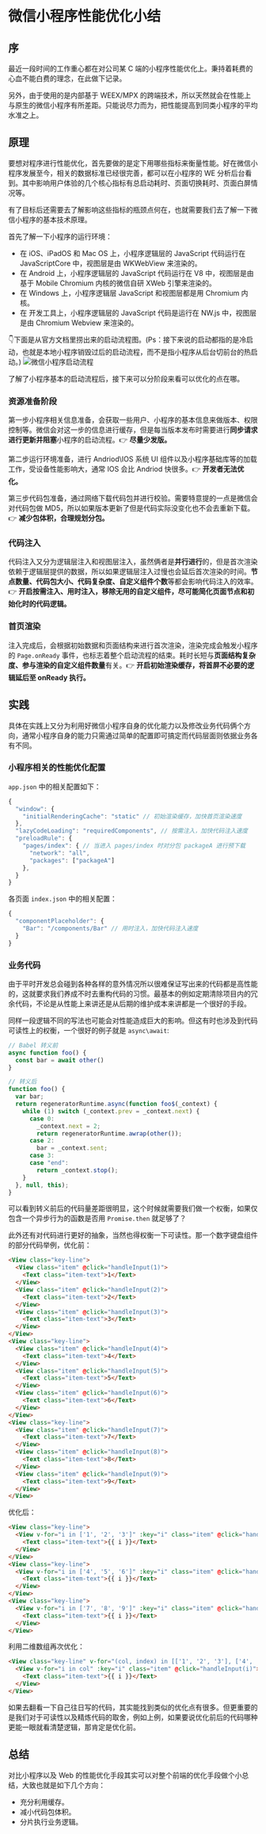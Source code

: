 # 微信小程序性能优化小结

## 序
最近一段时间的工作重心都在对公司某 C 端的小程序性能优化上。秉持着耗费的心血不能白费的理念，在此做下记录。  

另外，由于使用的是内部基于 WEEX/MPX 的跨端技术，所以天然就会在性能上与原生的微信小程序有所差距。只能说尽力而为，把性能提高到同类小程序的平均水准之上。

## 原理
要想对程序进行性能优化，首先要做的是定下用哪些指标来衡量性能。好在微信小程序发展至今，相关的数据标准已经很完善，都可以在小程序的 WE 分析后台看到。其中影响用户体验的几个核心指标有总启动耗时、页面切换耗时、页面白屏情况等。  

有了目标后还需要去了解影响这些指标的瓶颈点何在，也就需要我们去了解一下微信小程序的基本技术原理。  

首先了解一下小程序的运行环境：
* 在 iOS、iPadOS 和 Mac OS 上，小程序逻辑层的 JavaScript 代码运行在 JavaScriptCore 中，视图层是由 WKWebView 来渲染的。
* 在 Android 上，小程序逻辑层的 JavaScript 代码运行在 V8 中，视图层是由基于 Mobile Chromium 内核的微信自研 XWeb 引擎来渲染的。
* 在 Windows 上，小程序逻辑层 JavaScript 和视图层都是用 Chromium 内核。
* 在 开发工具上，小程序逻辑层的 JavaScript 代码是运行在 NW.js 中，视图层是由 Chromium Webview 来渲染的。

👇下面是从官方文档里捞出来的启动流程图。(Ps：接下来说的启动都指的是冷启动，也就是本地小程序销毁过后的启动流程，而不是指小程序从后台切前台的热启动。)
![微信小程序启动流程](https://res.wx.qq.com/wxdoc/dist/assets/img/launch-1.0a7b0904.svg)

了解了小程序基本的启动流程后，接下来可以分阶段来看可以优化的点在哪。

### 资源准备阶段
第一步小程序相关信息准备，会获取一些用户、小程序的基本信息来做版本、权限控制等。微信会对这一步的信息进行缓存，但是每当版本发布时需要进行**同步请求进行更新并阻塞**小程序的启动流程。👉 **尽量少发版。** 

第二步运行环境准备，进行 Andriod\IOS 系统 UI 组件以及小程序基础库等的加载工作，受设备性能影响大，通常 IOS 会比 Andriod 快很多。👉 **开发者无法优化。**  

第三步代码包准备，通过网络下载代码包并进行校验。需要特意提的一点是微信会对代码包做 MD5，所以如果版本更新了但是代码实际没变化也不会去重新下载。👉 **减少包体积，合理规划分包。**  

### 代码注入
代码注入又分为逻辑层注入和视图层注入，虽然俩者是**并行进行**的，但是首次渲染依赖于逻辑层提供的数据，所以如果逻辑层注入过慢也会延后首次渲染的时间。**节点数量、代码包大小、代码复杂度、自定义组件个数**等都会影响代码注入的效率。👉 **开启按需注入、用时注入，移除无用的自定义组件，尽可能简化页面节点和初始化时的代码逻辑。**  

### 首页渲染
注入完成后，会根据初始数据和页面结构来进行首次渲染，渲染完成会触发小程序的 `Page.onReady` 事件，也标志着整个启动流程的结束。耗时长短与**页面结构复杂度、参与渲染的自定义组件数量**有关。👉 **开启初始渲染缓存，将首屏不必要的逻辑延后至 onReady 执行。**  

## 实践
具体在实践上又分为利用好微信小程序自身的优化能力以及修改业务代码俩个方向，通常小程序自身的能力只需通过简单的配置即可搞定而代码层面则依据业务各有不同。

### 小程序相关的性能优化配置
`app.json` 中的相关配置如下：
```js
{
  "window": {
    "initialRenderingCache": "static" // 初始渲染缓存，加快首页渲染速度
  },
  "lazyCodeLoading": "requiredComponents", // 按需注入，加快代码注入速度
  "preloadRule": {
    "pages/index": { // 当进入 pages/index 时对分包 packageA 进行预下载
      "network": "all",
      "packages": ["packageA"]
    },
  }
}
```
各页面 `index.json` 中的相关配置：
```js
{
  "componentPlaceholder": {
    "Bar": "/components/Bar" // 用时注入，加快代码注入速度
  } 
}
```

### 业务代码
由于平时开发总会碰到各种各样的意外情况所以很难保证写出来的代码都是高性能的，这就要求我们养成不时去重构代码的习惯。最基本的例如定期清除项目内的冗余代码，不论是从性能上来讲还是从后期的维护成本来讲都是一个很好的手段。  

同样一段逻辑不同的写法也可能会对性能造成巨大的影响。但这有时也涉及到代码可读性上的权衡，一个很好的例子就是 `async\await`:
```js
// Babel 转义前
async function foo() {
  const bar = await other()
}

// 转义后
function foo() {
  var bar;
  return regeneratorRuntime.async(function foo$(_context) {
    while (1) switch (_context.prev = _context.next) {
      case 0:
        _context.next = 2;
        return regeneratorRuntime.awrap(other());
      case 2:
        bar = _context.sent;
      case 3:
      case "end":
        return _context.stop();
    }
  }, null, this);
}
```
可以看到转义前后的代码量差距很明显，这个时候就需要我们做一个权衡，如果仅包含一个异步行为的函数是否用 `Promise.then` 就足够了？  

此外还有对代码进行更好的抽象，当然也得权衡一下可读性。那一个数字键盘组件的部分代码举例，优化前：
```html
<View class="key-line">
  <View class="item" @click="handleInput(1)">
    <Text class="item-text">1</Text>
  </View>
  <View class="item" @click="handleInput(2)">
    <Text class="item-text">2</Text>
  </View>
  <View class="item" @click="handleInput(3)">
    <Text class="item-text">3</Text>
  </View>
</View>
<View class="key-line">
  <View class="item" @click="handleInput(4)">
    <Text class="item-text">4</Text>
  </View>
  <View class="item" @click="handleInput(5)">
    <Text class="item-text">5</Text>
  </View>
  <View class="item" @click="handleInput(6)">
    <Text class="item-text">6</Text>
  </View>
</View>
<View class="key-line">
  <View class="item" @click="handleInput(7)">
    <Text class="item-text">7</Text>
  </View>
  <View class="item" @click="handleInput(8)">
    <Text class="item-text">8</Text>
  </View>
  <View class="item" @click="handleInput(9)">
    <Text class="item-text">9</Text>
  </View>
</View>
```
优化后：
```html
<View class="key-line">
  <View v-for="i in ['1', '2', '3']" :key="i" class="item" @click="handleInput(i)">
    <Text class="item-text">{{ i }}</Text>
  </View>
</View>
<View class="key-line">
  <View v-for="i in ['4', '5', '6']" :key="i" class="item" @click="handleInput(i)">
    <Text class="item-text">{{ i }}</Text>
  </View>
</View>
<View class="key-line">
  <View v-for="i in ['7', '8', '9']" :key="i" class="item" @click="handleInput(i)">
    <Text class="item-text">{{ i }}</Text>
  </View>
</View>
```
利用二维数组再次优化：
```html
<View class="key-line" v-for="(col, index) in [['1', '2', '3'], ['4', '5', '6'], ['7', '8', '9']]" :key="index">
  <View v-for="i in col" :key="i" class="item" @click="handleInput(i)">
    <Text class="item-text">{{ i }}</Text>
  </View>
</View>
```

如果去翻看一下自己往日写的代码，其实能找到类似的优化点有很多。但更重要的是我们对于可读性以及精炼代码的取舍，例如上例，如果要说优化前后的代码哪种更能一眼就看清楚逻辑，那肯定是优化前。

## 总结
对比小程序以及 Web 的性能优化手段其实可以对整个前端的优化手段做个小总结，大致也就是如下几个方向：
* 充分利用缓存。
* 减小代码包体积。
* 分片执行业务逻辑。